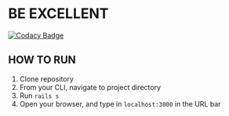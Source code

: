 # BE EXCELLENT

[![Codacy Badge](https://api.codacy.com/project/badge/Grade/4bfee267d00d42e39665bd71028bf651)](https://www.codacy.com/app/maximillianaza/be_main_app?utm_source=github.com&utm_medium=referral&utm_content=b3xc3113n7/be_main_app&utm_campaign=badger)

## HOW TO RUN

1. Clone repository
2. From your CLI, navigate to project directory
3. Run ``rails s``
4. Open your browser, and type in ``localhost:3000`` in the URL bar


